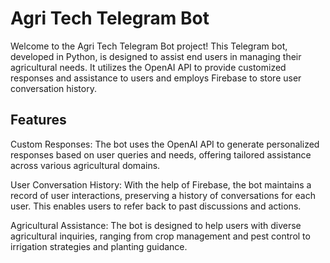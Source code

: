 # Agri Tech Telegram Bot
Welcome to the Agri Tech Telegram Bot project! This Telegram bot, developed in Python, is designed to assist end users in managing their agricultural needs. It utilizes the OpenAI API to provide customized responses and assistance to users and employs Firebase to store user conversation history.

## Features
Custom Responses: The bot uses the OpenAI API to generate personalized responses based on user queries and needs, offering tailored assistance across various agricultural domains.

User Conversation History: With the help of Firebase, the bot maintains a record of user interactions, preserving a history of conversations for each user. This enables users to refer back to past discussions and actions.

Agricultural Assistance: The bot is designed to help users with diverse agricultural inquiries, ranging from crop management and pest control to irrigation strategies and planting guidance.
